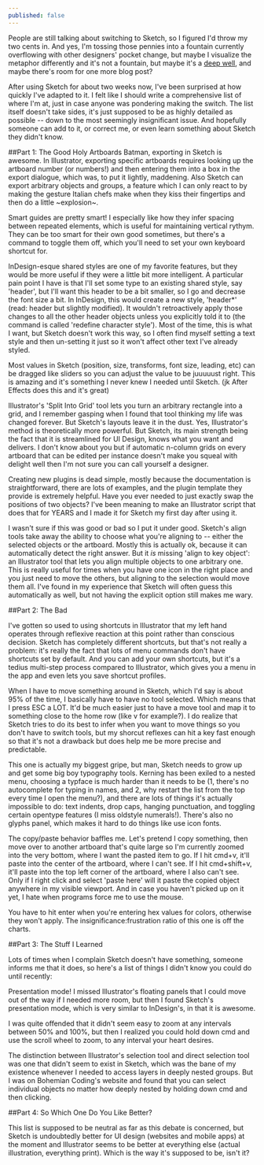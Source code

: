```yaml
---
published: false
---
```



People are still talking about switching to Sketch, so I figured I'd throw my two cents in. And yes, I'm tossing those pennies into a fountain currently overflowing with other designers' pocket change, but maybe I visualize the metaphor differently and it's not a fountain, but maybe it's a [deep well](https://twitter.com/blk/status/599257346724876289), and maybe there's room for one more blog post?

After using Sketch for about two weeks now, I've been surprised at how quickly I've adapted to it. I felt like I should write a comprehensive list of where I'm at, just in case anyone was pondering making the switch. The list itself doesn't take sides, it's just supposed to be as highly detailed as possible -- down to the most seemingly insignificant issue. And hopefully someone can add to it, or correct me, or even learn something about Sketch they didn't know.

##Part 1: The Good
Holy Artboards Batman, exporting in Sketch is awesome. In Illustrator, exporting specific artboards requires looking up the artboard number (or numbers!) and then entering them into a box in the export dialogue, which was, to put it lightly, maddening. Also Sketch can export arbitrary objects and groups, a feature which I can only react to by making the gesture Italian chefs make when they kiss their fingertips and then do a little ~explosion~.

Smart guides are pretty smart! I especially like how they infer spacing between repeated elements, which is useful for maintaining vertical rythym. They can be too smart for their own good sometimes, but there's a command to toggle them off, which you'll need to set your own keyboard shortcut for.

InDesign-esque shared styles are one of my favorite features, but they would be more useful if they were a little bit more intelligent. A particular pain point I have is that I'll set some type to an existing shared style, say 'header', but I'll want this header to be a bit smaller, so I go and decrease the font size a bit. In InDesign, this would create a new style, 'header\*' (read: header but slightly modified). It wouldn't retroactively apply those changes to all the other header objects unless you explicitly told it to (the command is called 'redefine character style'). Most of the time, this is what I want, but Sketch doesn't work this way, so I often find myself setting a text style and then un-setting it just so it won't affect other text I've already styled.

Most values in Sketch (position, size, transforms, font size, leading, etc) can be dragged like sliders so you can adjust the value to be juuuuust right. This is amazing and it's something I never knew I needed until Sketch. (jk After Effects does this and it's great)

Illustrator's 'Split Into Grid' tool lets you turn an arbitrary rectangle into a grid, and I remember gasping when I found that tool thinking my life was changed forever. But Sketch's layouts leave it in the dust. Yes, Illustrator's method is theoretically more powerful. But Sketch, its main strength being the fact that it is streamlined for UI Design, knows what you want and delivers. I don't know about you but if automatic n-column grids on every artboard that can be edited per instance doesn't make you squeal with delight well then I'm not sure you can call yourself a designer.

Creating new plugins is dead simple, mostly because the documentation is straightforward, there are lots of examples, and the plugin template they provide is extremely helpful. Have you ever needed to just exactly swap the positions of two objects? I've been meaning to make an Illustrator script that does that for YEARS and I made it for Sketch my first day after using it.

I wasn't sure if this was good or bad so I put it under good. Sketch's align tools take away the ability to choose what you're aligning to -- either the selected objects or the artboard. Mostly this is actually ok, because it can automatically detect the right answer. But it *is* missing 'align to key object': an Illustrator tool that lets you align multiple objects to one arbitrary one. This is really useful for times when you have one icon in the right place and you just need to move the others, but aligning to the selection would move them all. I've found in my experience that Sketch will often guess this automatically as well, but not having the explicit option still makes me wary.


##Part 2: The Bad

I've gotten so used to using shortcuts in Illustrator that my left hand operates through reflexive reaction at this point rather than conscious decision. Sketch has completely different shortcuts, but that's not really a problem: it's really the fact that lots of menu commands don't have shortcuts set by default. And you can add your own shortcuts, but it's a tedius multi-step process compared to Illustrator, which gives you a menu in the app and even lets you save shortcut profiles.

When I have to move something around in Sketch, which I'd say is about 95% of the time, I basically have to have no tool selected. Which means that I press ESC a LOT. It'd be much easier just to have a move tool and map it to something close to the home row (like v for example?). I do realize that Sketch tries to do its best to infer when you want to move things so you don't have to switch tools, but my shorcut reflexes can hit a key fast enough so that it's not a drawback but does help me be more precise and predictable.

This one is actually my biggest gripe, but man, Sketch needs to grow up and get some big boy typography tools. Kerning has been exiled to a nested menu, choosing a typface is much harder than it needs to be (1, there's no autocomplete for typing in names, and 2, why restart the list from the top every time I open the menu?), and there are lots of things it's actually impossible to do: text indents, drop caps, hanging punctuation, and toggling certain opentype features (I miss oldstyle numerals!). There's also no glyphs panel, which makes it hard to do things like use icon fonts.

The copy/paste behavior baffles me. Let's pretend I copy something, then move over to another artboard that's quite large so I'm currently zoomed into the very bottom, where I want the pasted item to go. If I hit cmd+v, it'll paste into the center of the artboard, where I can't see. If I hit cmd+shift+v, it'll paste into the top left corner of the artboard, where I also can't see. Only if I right click and select 'paste here' will it paste the copied object anywhere in my visible viewport. And in case you haven't picked up on it yet, I hate when programs force me to use the mouse.

You have to hit enter when you're entering hex values for colors, otherwise they won't apply. The insignificance:frustration ratio of this one is off the charts.

##Part 3: The Stuff I Learned

Lots of times when I complain Sketch doesn't have something, someone informs me that it does, so here's a list of things I didn't know you could do until recently:

Presentation mode! I missed Illustrator's floating panels that I could move out of the way if I needed more room, but then I found Sketch's presentation mode, which is very similar to InDesign's, in that it is awesome.

I was quite offended that it didn't seem easy to zoom at any intervals between 50% and 100%, but then I realized you could hold down cmd and use the scroll wheel to zoom, to any interval your heart desires.

The distinction between Illustrator's selection tool and direct selection tool was one that didn't seem to exist in Sketch, which was the bane of my existence whenever I needed to access layers in deeply nested groups. But I was on Bohemian Coding's website and found that you can select individual objects no matter how deeply nested by holding down cmd and then clicking.

##Part 4: So Which One Do You Like Better?

This list is supposed to be neutral as far as this debate is concerned, but Sketch is undoubtedly better for UI design (websites and mobile apps) at the moment and Illustrator seems to be better at everything else (actual illustration, everything print). Which is the way it's supposed to be, isn't it?
